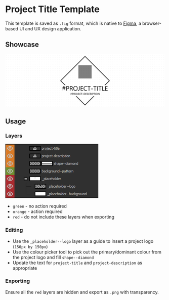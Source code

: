 # Project Title Template

This template is saved as `.fig` format, which is native to [Figma](https://www.figma.com/), a browser-based UI and UX design application.

## Showcase

![project-title](../../docs/.assets/project-title/showcase.png)

## Usage

### Layers

![layers](../../docs/.assets/project-title/layers.png)

- `green` - no action required
- `orange` - action required
- `red` - do not include these layers when exporting

### Editing

- Use the `_placeholder--logo` layer as a guide to insert a project logo (`150px by 150px`)
- Use the colour picker tool to pick out the primary/dominant colour from the project logo and fill `shape--diamond`
- Update the text for `project-title` and `project-description` as appropriate

### Exporting

Ensure all the `red` layers are hidden and export as `.png` with transparency.
